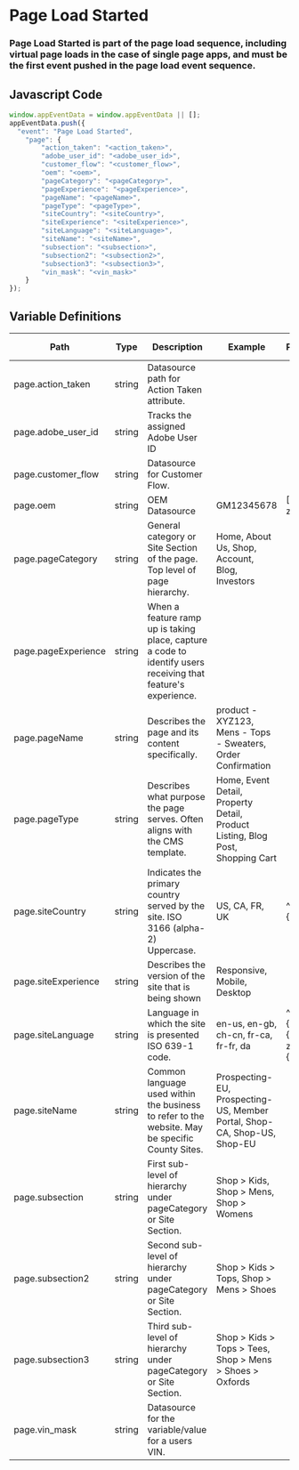 # Page Load Started

### Page Load Started is part of the page load sequence, including virtual page loads in the case of single page apps, and must be the first event pushed in the page load event sequence.

## Javascript Code
```js
window.appEventData = window.appEventData || [];
appEventData.push({
  "event": "Page Load Started",
    "page": {
        "action_taken": "<action_taken>",
        "adobe_user_id": "<adobe_user_id>",
        "customer_flow": "<customer_flow>",
        "oem": "<oem>",
        "pageCategory": "<pageCategory>",
        "pageExperience": "<pageExperience>",
        "pageName": "<pageName>",
        "pageType": "<pageType>",
        "siteCountry": "<siteCountry>",
        "siteExperience": "<siteExperience>",
        "siteLanguage": "<siteLanguage>",
        "siteName": "<siteName>",
        "subsection": "<subsection>",
        "subsection2": "<subsection2>",
        "subsection3": "<subsection3>",
        "vin_mask": "<vin_mask>"
    }
});
```

## Variable Definitions

|Path|Type|Description|Example|Pattern|Min Length|Max Length|Minimum|Maximum|Multiple Of|
| --- | --- | --- | --- | --- | --- | --- | --- | --- | --- |
|page.action_taken|string|Datasource path for Action Taken attribute.||||||||
|page.adobe_user_id|string|Tracks the assigned Adobe User ID||||||||
|page.customer_flow|string|Datasource for Customer Flow.||||||||
|page.oem|string|OEM Datasource|GM12345678|[A-Za-z0-9]+||||||
|page.pageCategory|string|General category or Site Section of the page. Top level of page hierarchy.|Home, About Us, Shop, Account, Blog, Investors|||||||
|page.pageExperience|string|When a feature ramp up is taking place, capture a code to identify users receiving that feature's experience.||||||||
|page.pageName|string|Describes the page and its content specifically. |product - XYZ123, Mens - Tops - Sweaters, Order Confirmation|||||||
|page.pageType|string|Describes what purpose the page serves. Often aligns with the CMS template.|Home, Event Detail, Property Detail, Product Listing, Blog Post, Shopping Cart|||||||
|page.siteCountry|string|Indicates the primary country served by the site. ISO 3166 \(alpha-2\) Uppercase.|US, CA, FR, UK|^[A-Z]{2}$||||||
|page.siteExperience|string|Describes the version of the site that is being shown|Responsive, Mobile, Desktop|||||||
|page.siteLanguage|string|Language in which the site is presented ISO 639-1 code. |en-us, en-gb, ch-cn, fr-ca, fr-fr, da|^[a-z]{2}([-]{1}[a-z]{2}){0,1}$||||||
|page.siteName|string|Common language used within the business to refer to the website. May be specific County Sites.|Prospecting-EU, Prospecting-US, Member Portal, Shop-CA, Shop-US, Shop-EU|||||||
|page.subsection|string|First sub-level of hierarchy under pageCategory or Site Section. |Shop &gt; Kids, Shop &gt; Mens, Shop &gt; Womens|||||||
|page.subsection2|string|Second sub-level of hierarchy under pageCategory or Site Section. |Shop &gt; Kids &gt; Tops, Shop &gt; Mens &gt; Shoes|||||||
|page.subsection3|string|Third sub-level of hierarchy under pageCategory or Site Section. |Shop &gt; Kids &gt; Tops &gt; Tees, Shop &gt; Mens &gt; Shoes &gt; Oxfords|||||||
|page.vin_mask|string|Datasource for the variable\/value for a users VIN.||||||||




